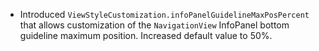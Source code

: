 - Introduced `ViewStyleCustomization.infoPanelGuidelineMaxPosPercent` that allows customization of the `NavigationView` InfoPanel bottom guideline maximum position. Increased default value to 50%.